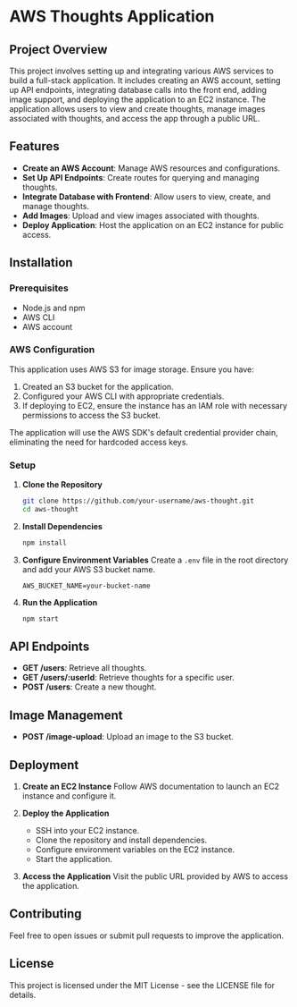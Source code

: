 # AWS Thoughts Application

## Project Overview
This project involves setting up and integrating various AWS services to build a full-stack application. It includes creating an AWS account, setting up API endpoints, integrating database calls into the front end, adding image support, and deploying the application to an EC2 instance. The application allows users to view and create thoughts, manage images associated with thoughts, and access the app through a public URL.

## Features
* **Create an AWS Account**: Manage AWS resources and configurations.
* **Set Up API Endpoints**: Create routes for querying and managing thoughts.
* **Integrate Database with Frontend**: Allow users to view, create, and manage thoughts.
* **Add Images**: Upload and view images associated with thoughts.
* **Deploy Application**: Host the application on an EC2 instance for public access.

## Installation

### Prerequisites
* Node.js and npm
* AWS CLI
* AWS account

### AWS Configuration
This application uses AWS S3 for image storage. Ensure you have:

1. Created an S3 bucket for the application.
2. Configured your AWS CLI with appropriate credentials.
3. If deploying to EC2, ensure the instance has an IAM role with necessary permissions to access the S3 bucket.

The application will use the AWS SDK's default credential provider chain, eliminating the need for hardcoded access keys.

### Setup
1. **Clone the Repository**
   ```bash
   git clone https://github.com/your-username/aws-thought.git
   cd aws-thought
   ```

2. **Install Dependencies**
   ```bash
   npm install
   ```

3. **Configure Environment Variables**
   Create a `.env` file in the root directory and add your AWS S3 bucket name.
   ```
   AWS_BUCKET_NAME=your-bucket-name
   ```

4. **Run the Application**
   ```bash
   npm start
   ```

## API Endpoints
* **GET /users**: Retrieve all thoughts.
* **GET /users/:userId**: Retrieve thoughts for a specific user.
* **POST /users**: Create a new thought.

## Image Management
* **POST /image-upload**: Upload an image to the S3 bucket.

## Deployment
1. **Create an EC2 Instance**
   Follow AWS documentation to launch an EC2 instance and configure it.

2. **Deploy the Application**
   * SSH into your EC2 instance.
   * Clone the repository and install dependencies.
   * Configure environment variables on the EC2 instance.
   * Start the application.

3. **Access the Application**
   Visit the public URL provided by AWS to access the application.

## Contributing
Feel free to open issues or submit pull requests to improve the application.

## License
This project is licensed under the MIT License - see the LICENSE file for details.